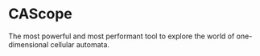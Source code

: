 # CAScope
The most powerful and most performant tool to explore the world of one-dimensional cellular automata.
